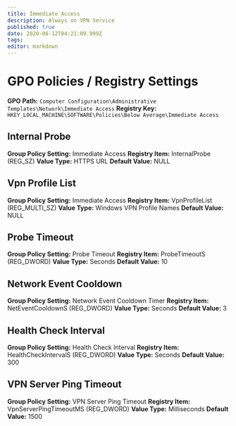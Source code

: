 ```yaml
---
title: Immediate Access
description: Always on VPN Service
published: true
date: 2020-06-12T04:21:09.999Z
tags: 
editor: markdown
---
```


# GPO Policies / Registry Settings

**GPO Path:** `Computer Configuration\Administrative Templates\Network\Immediate Access`
**Registry Key:** `HKEY_LOCAL_MACHINE\SOFTWARE\Policies\Below Average\Immediate Access`

## Internal Probe
**Group Policy Setting:** Immediate Access
**Registry Item:** InternalProbe (REG_SZ)
**Value Type:** HTTPS URL
**Default Value:** NULL

## Vpn Profile List
**Group Policy Setting:** Immediate Access
**Registry Item:** VpnProfileList (REG_MULTI_SZ)
**Value Type:** Windows VPN Profile Names
**Default Value:** NULL

## Probe Timeout
**Group Policy Setting:** Probe Timeout
**Registry Item:** ProbeTimeoutS (REG_DWORD)
**Value Type:** Seconds
**Default Value:** 10

## Network Event Cooldown
**Group Policy Setting:** Network Event Cooldown Timer
**Registry Item:** NetEventCooldownS (REG_DWORD)
**Value Type:** Seconds
**Default Value:** 3

## Health Check Interval
**Group Policy Setting:** Health Check Interval
**Registry Item:** HealthCheckIntervalS (REG_DWORD)
**Value Type:** Seconds
**Default Value:** 300

## VPN Server Ping Timeout
**Group Policy Setting:** VPN Server Ping Timeout
**Registry Item:** VpnServerPingTimeoutMS (REG_DWORD)
**Value Type:** Milliseconds
**Default Value:** 1500